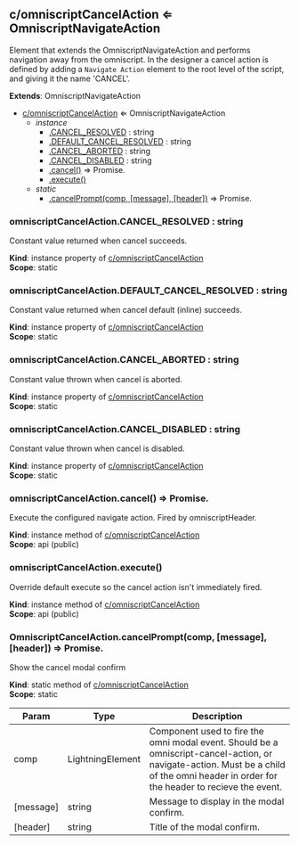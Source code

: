 ## c/omniscriptCancelAction ⇐ OmniscriptNavigateAction
Element that extends the OmniscriptNavigateAction and performs navigation away
from the omniscript. In the designer a cancel action is defined by adding a `Navigate Action` element
to the root level of the script, and giving it the name 'CANCEL'.

**Extends**: OmniscriptNavigateAction  

* [c/omniscriptCancelAction](#markdown-header-comniscriptcancelaction-omniscriptnavigateaction) ⇐ OmniscriptNavigateAction
    * _instance_
        * [.CANCEL_RESOLVED](#markdown-header-omniscriptcancelactioncancel_resolved-string) : string
        * [.DEFAULT_CANCEL_RESOLVED](#markdown-header-omniscriptcancelactiondefault_cancel_resolved-string) : string
        * [.CANCEL_ABORTED](#markdown-header-omniscriptcancelactioncancel_aborted-string) : string
        * [.CANCEL_DISABLED](#markdown-header-omniscriptcancelactioncancel_disabled-string) : string
        * [.cancel()](#markdown-header-omniscriptcancelactioncancel-promiseany) ⇒ Promise.<any>
        * [.execute()](#markdown-header-omniscriptcancelactionexecute)
    * _static_
        * [.cancelPrompt(comp, [message], [header])](#markdown-header-omniscriptcancelactioncancelpromptcomp-message-header-promiseany) ⇒ Promise.<any>

### omniscriptCancelAction.CANCEL_RESOLVED : string
Constant value returned when cancel succeeds.

**Kind**: instance property of [c/omniscriptCancelAction](#markdown-header-comniscriptcancelaction-omniscriptnavigateaction)  
**Scope**: static  
### omniscriptCancelAction.DEFAULT_CANCEL_RESOLVED : string
Constant value returned when cancel default (inline) succeeds.

**Kind**: instance property of [c/omniscriptCancelAction](#markdown-header-comniscriptcancelaction-omniscriptnavigateaction)  
**Scope**: static  
### omniscriptCancelAction.CANCEL_ABORTED : string
Constant value thrown when cancel is aborted.

**Kind**: instance property of [c/omniscriptCancelAction](#markdown-header-comniscriptcancelaction-omniscriptnavigateaction)  
**Scope**: static  
### omniscriptCancelAction.CANCEL_DISABLED : string
Constant value thrown when cancel is disabled.

**Kind**: instance property of [c/omniscriptCancelAction](#markdown-header-comniscriptcancelaction-omniscriptnavigateaction)  
**Scope**: static  
### omniscriptCancelAction.cancel() ⇒ Promise.<any>
Execute the configured navigate action. Fired by omniscriptHeader.

**Kind**: instance method of [c/omniscriptCancelAction](#markdown-header-comniscriptcancelaction-omniscriptnavigateaction)  
**Scope**: api (public)  
### omniscriptCancelAction.execute()
Override default execute so the cancel action isn't immediately fired.

**Kind**: instance method of [c/omniscriptCancelAction](#markdown-header-comniscriptcancelaction-omniscriptnavigateaction)  
**Scope**: api (public)  
### OmniscriptCancelAction.cancelPrompt(comp, [message], [header]) ⇒ Promise.<any>
Show the cancel modal confirm

**Kind**: static method of [c/omniscriptCancelAction](#markdown-header-comniscriptcancelaction-omniscriptnavigateaction)  
**Scope**: static  

| Param | Type | Description |
| --- | --- | --- |
| comp | LightningElement | Component used to fire the omni modal event. Should be a omniscript-cancel-action, or navigate-action. Must be a child of the omni header in order for the header to recieve the event. |
| [message] | string | Message to display in the modal confirm. |
| [header] | string | Title of the modal confirm. |

